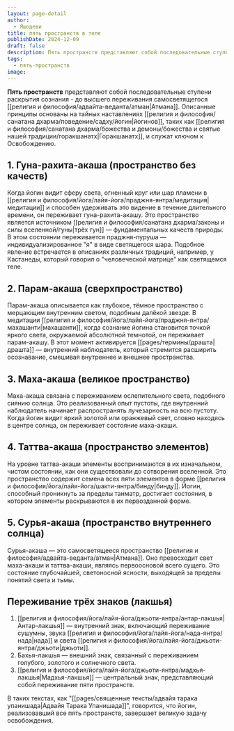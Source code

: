 ```yaml
---
layout: page-detail
author:
  - Яшодеви
title: пять пространств в теле
publishDate: 2024-12-09
draft: false
description: Пять пространств представляют собой последовательные ступени раскрытия сознания - до высшего переживания самосветящегося Атмана. Описанные принципы основаны на тайных наставлениях йогинов, таких как Горакшанатх, и служат ключом к Освобождению.
tags:
  - пять-пространств
image:
---
```

**Пять пространств** представляют собой последовательные ступени раскрытия сознания - до высшего переживания самосветящегося [[религия и философия/адвайта-веданта/атман|Атмана]]. Описанные принципы основаны на тайных наставлениях [[религия и философия/санатана дхарма/поведение/садху/йогин|йогинов]], таких как [[религия и философия/санатана дхарма/божества и демоны/божества и святые нашей традиции/горакшанатх|Горакшанатх]], и служат ключом к Освобождению.

## 1. Гуна-рахита-акаша (пространство без качеств)
Когда йогин видит сферу света, огненный круг или шар пламени в [[религия и философия/йога/лайя-йога/праджня-янтра/медитация|медитации]] и способен удерживать это видение в течение длительного времени, он переживает гуна-рахита-акашу. Это пространство является источником [[религия и философия/санатана дхарма/законы и силы вселенной/гуны|трёх гун]] — фундаментальных качеств природы. В этом состоянии переживается праджня-пуруша — индивидуализированное "я" в виде светящегося шара. Подобное явление встречается в описаниях различных традиций, например, у Кастанеды, который говорил о "человеческой матрице" как светящемся теле.

## 2. Парам-акаша (сверхпространство)
Парам-акаша описывается как глубокое, тёмное пространство с мерцающим внутренним светом, подобным далёкой звезде. В медитации [[религия и философия/йога/лайя-йога/праджня-янтра/махашанти|махашанти]], когда сознание йогина становится точкой яркого света, окружаемой абсолютной темнотой, он переживает парам-акашу. В этот момент активируется [[pages/термины/драшта|драшта]] — внутренний наблюдатель, который стремится расширить осознавание, смешивая внутреннее и внешнее пространства.

## 3. Маха-акаша (великое пространство)
Маха-акаша связана с переживанием ослепительного света, подобного сиянию солнца. Это реализованный опыт пустоты, где внутренний наблюдатель начинает распространять лучезарность на всю пустоту. Когда йогин видит яркий золотой или оранжевый свет, словно находясь в центре солнца, он переживает состояние маха-акаши.

## 4. Таттва-акаша (пространство элементов)
На уровне таттва-акаши элементы воспринимаются в их изначальном, чистом состоянии, как они существовали до сотворения вселенной. Это пространство содержит семена всех пяти элементов в форме [[религия и философия/йога/лайя-йога/шакти-янтра/бинду|бинду]]. Йогин, способный проникнуть за пределы танматр, достигает состояния, в котором элементы раскрываются в их первозданной форме.

## 5. Сурья-акаша (пространство внутреннего солнца)
Сурья-акаша — это самосветящееся пространство [[религия и философия/адвайта-веданта/атман|Атмана]]. Оно превосходит свет маха-акаши и таттва-акаши, являясь первоосновой всего сущего. Это состояние глубочайшей, светоносной ясности, выходящей за пределы понятий света и тьмы.

## Переживание трёх знаков (лакшья)
1. [[религия и философия/йога/лайя-йога/джьоти-янтра/антар-лакшья|Антар-лакшья]] — внутренний знак, включающий переживание сушумны, звука [[религия и философия/йога/лайя-йога/нада-янтра/нада|нада]] и света [[религия и философия/йога/лайя-йога/джьоти-янтра/джьоти|джьоти]].
2. Бахья-лакшья — внешний знак, связанный с переживанием голубого, золотого и солнечного света.
3. [[религия и философия/йога/лайя-йога/джьоти-янтра/мадхья-лакшья|Мадхья-лакшья]] — центральный знак, представляющий собой переживание пяти пространств.

В таких текстах, как "[[pages/священные тексты/адвайя тарака упанишада|Адвайя Тарака Упанишада]]", говорится, что йогин, реализовавший все пять пространств, завершает великую задачу освобождения.